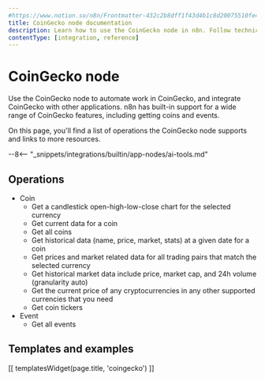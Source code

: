```yaml
---
#https://www.notion.so/n8n/Frontmatter-432c2b8dff1f43d4b1c8d20075510fe4
title: CoinGecko node documentation
description: Learn how to use the CoinGecko node in n8n. Follow technical documentation to integrate CoinGecko node into your workflows.
contentType: [integration, reference]
---
```


# CoinGecko node

Use the CoinGecko node to automate work in CoinGecko, and integrate CoinGecko with other applications. n8n has built-in support for a wide range of CoinGecko features, including getting coins and events.

On this page, you'll find a list of operations the CoinGecko node supports and links to more resources.

--8<-- "_snippets/integrations/builtin/app-nodes/ai-tools.md"

## Operations

* Coin
    * Get a candlestick open-high-low-close chart for the selected currency
    * Get current data for a coin
    * Get all coins
    * Get historical data (name, price, market, stats) at a given date for a coin
    * Get prices and market related data for all trading pairs that match the selected currency
    * Get historical market data include price, market cap, and 24h volume (granularity auto)
    * Get the current price of any cryptocurrencies in any other supported currencies that you need
    * Get coin tickers
* Event
    * Get all events

## Templates and examples

<!-- see https://www.notion.so/n8n/Pull-in-templates-for-the-integrations-pages-37c716837b804d30a33b47475f6e3780 -->
[[ templatesWidget(page.title, 'coingecko') ]]
